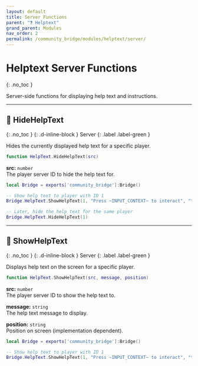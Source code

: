 ```yaml
---
layout: default
title: Server Functions
parent: "❓ Helptext"
grand_parent: Modules
nav_order: 2
permalink: /community_bridge/modules/helptext/server/
---
```


# Helptext Server Functions
{: .no_toc }

Server-side functions for displaying help text and instructions.

---

## 🔹 HideHelpText

{: .no_toc }
{: .d-inline-block }
Server
{: .label .label-green }

Hides the currently displayed help text for a specific player.


```lua
function HelpText.HideHelpText(src)
```


**src:** `number`  
The player server ID to hide the help text for.


```lua
local Bridge = exports['community_bridge']:Bridge()

-- Show help text to player with ID 1
Bridge.HelpText.ShowHelpText(1, "Press ~INPUT_CONTEXT~ to interact", "top")

-- Later, hide the help text for the same player
Bridge.HelpText.HideHelpText(1)
```

---

## 🔹 ShowHelpText

{: .no_toc }
{: .d-inline-block }
Server
{: .label .label-green }

Displays help text on the screen for a specific player.


```lua
function HelpText.ShowHelpText(src, message, position)
```


**src:** `number`  
The player server ID to show the help text to.

**message:** `string`  
The help text message to display.

**position:** `string`  
Position on screen (implementation dependent).


```lua
local Bridge = exports['community_bridge']:Bridge()

-- Show help text to player with ID 1
Bridge.HelpText.ShowHelpText(1, "Press ~INPUT_CONTEXT~ to interact", "top")
```